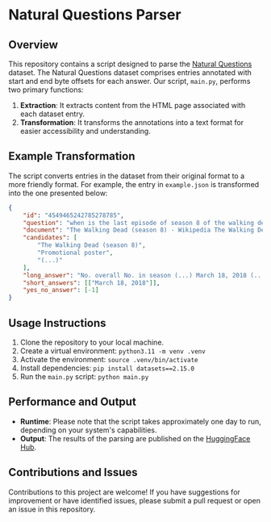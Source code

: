 # Natural Questions Parser

## Overview

This repository contains a script designed to parse the [Natural Questions](https://huggingface.co/datasets/natural_questions) dataset. The Natural Questions dataset comprises entries annotated with start and end byte offsets for each answer. Our script, `main.py`, performs two primary functions:

1. **Extraction**: It extracts content from the HTML page associated with each dataset entry.
2. **Transformation**: It transforms the annotations into a text format for easier accessibility and understanding.

## Example Transformation

The script converts entries in the dataset from their original format to a more friendly format. For example, the entry in `example.json` is transformed into the one presented below:

```json
{
    "id": "4549465242785278785",
    "question": "when is the last episode of season 8 of the walking dead",
    "document": "The Walking Dead (season 8) - Wikipedia The Walking Dead (...)",
    "candidates": [
        "The Walking Dead (season 8)",
        "Promotional poster",
        "(...)"
    ],
    "long_answer": "No. overall No. in season (...) March 18, 2018 (...)",
    "short_answers": [["March 18, 2018"]],
    "yes_no_answer": [-1]
}
```

## Usage Instructions

1. Clone the repository to your local machine.
2. Create a virtual environment: `python3.11 -m venv .venv`
3. Activate the environment: `source .venv/bin/activate`
4. Install dependencies: `pip install datasets==2.15.0`
5. Run the `main.py` script: `python main.py`

## Performance and Output

- **Runtime**: Please note that the script takes approximately one day to run, depending on your system's capabilities.
- **Output**: The results of the parsing are published on the [HuggingFace Hub](https://huggingface.co/datasets/hugosousa/natural_questions_parsed).

## Contributions and Issues

Contributions to this project are welcome! If you have suggestions for improvement or have identified issues, please submit a pull request or open an issue in this repository.
